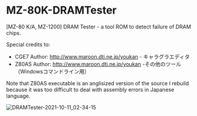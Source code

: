 # MZ-80K-DRAMTester
[MZ-80 K/A, MZ-1200] DRAM Tester - a tool ROM to detect failure of DRAM chips.


Special credits to:

- CGE7 Author: http://www.maroon.dti.ne.jp/youkan - キャラグラエディタ
- Z80AS Author: http://www.maroon.dti.ne.jp/youkan -その他のツール（Windowsコマンドライン用）

Note that Z80AS executable is an anglisized version of the source I rebuild because it was too difficult to deal with assembly errors in Japanese language.

![DRAMTester-2021-10-11_02-34-15](https://user-images.githubusercontent.com/56785/136718714-2e63d4b5-eca9-4538-b6cf-5ea9bf8051fd.gif)

